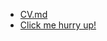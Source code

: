 - [CV.md](https://C0deB0iii.github.io/rsschool-cv/cv)
- [Click me hurry up!](https://C0deB0iii.github.io/rsschool-cv/) 
